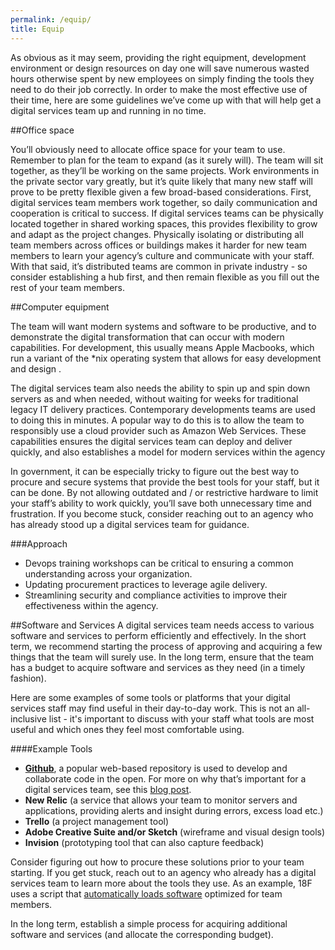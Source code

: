 ```yaml
---
permalink: /equip/
title: Equip
---
```


As obvious as it may seem, providing the right equipment, development environment or design resources on day one will save numerous wasted hours otherwise spent by new employees on simply finding the tools they need to do their job correctly. In order to make the most effective use of their time, here are some guidelines we’ve come up with that will help get a digital services team up and running in no time.  
  
##Office space  
  
You’ll obviously need to allocate office space for your team to use. Remember to plan for the team to expand (as it surely will). The team will sit together, as they’ll be working on the same projects.  Work environments in the private sector vary greatly, but it’s quite likely that many new staff will prove to be pretty flexible given a few broad-based considerations. First, digital services team members work together, so daily communication and cooperation is critical to success. If digital services teams can be physically located together in shared working spaces, this provides flexibility to grow and adapt as the project changes. Physically isolating or distributing all team members across offices or buildings makes it harder for new team members to learn your agency’s culture and communicate with your staff. With that said, it’s distributed teams are common in private industry - so consider establishing a hub first, and then remain flexible as you fill out the rest of your team members.

##Computer equipment

The team will want modern systems and software to be productive, and to demonstrate the digital transformation that can occur with modern capabilities. For development, this usually means Apple Macbooks, which run a variant of the *nix operating system that allows for easy development and design . 

The digital services team also needs the ability to spin up and spin down servers as and when needed, without waiting for weeks for traditional legacy IT delivery practices. Contemporary developments teams are used to doing this in minutes. A popular way to do this is to allow the team to responsibly use a cloud provider such as Amazon Web Services. These capabilities ensures the digital services team can deploy and deliver quickly, and also establishes a model for modern services within the agency 

In government, it can be especially tricky to figure out the best way to procure and secure systems that provide the best tools for your staff, but it can be done. By not allowing outdated and / or restrictive hardware to limit your staff’s ability to work quickly, you’ll save both unnecessary time and frustration. If you become stuck, consider reaching out to an agency who has already stood up a digital services team for guidance.

###Approach
* Devops training workshops can be critical to ensuring a common understanding across your organization. 
* Updating procurement practices to leverage agile delivery.
* Streamlining security and compliance activities to improve their effectiveness within the agency.

##Software and Services
A digital services team needs access to various software and services to perform efficiently and effectively. In the short term, we recommend starting the process of approving and acquiring a few things that the team will surely use. In the long term, ensure that the team has a budget to acquire software and services as they need (in a timely fashion). 

Here are some examples of some tools or platforms that your digital services staff may find useful in their day-to-day work.  This is not an all-inclusive list - it's important to discuss with your staff what tools are most useful and which ones they feel most comfortable using.

####Example Tools
* [**Github**](https://github.com/), a popular web-based repository is used to develop and collaborate code in the open. For more on why that’s important for a digital services team, see this [blog post](https://18f.gsa.gov/2015/03/03/how-to-use-github-and-the-terminal-a-guide/).
* **New Relic** (a service that allows your team to monitor servers and applications, providing alerts and insight during errors, excess load etc.) 
* **Trello** (a project management tool)
* **Adobe Creative Suite and/or Sketch** (wireframe and visual design tools)
* **Invision** (prototyping tool that can also capture feedback)

Consider figuring out how to procure these solutions prior to your team starting.   If you get stuck, reach out to an agency who already has a digital services team to learn more about the tools they use.   As an example, 18F uses a script that [automatically loads software](https://github.com/18F/laptop) optimized for team members.

In the long term, establish a simple process for acquiring additional software and services (and allocate the corresponding budget). 

